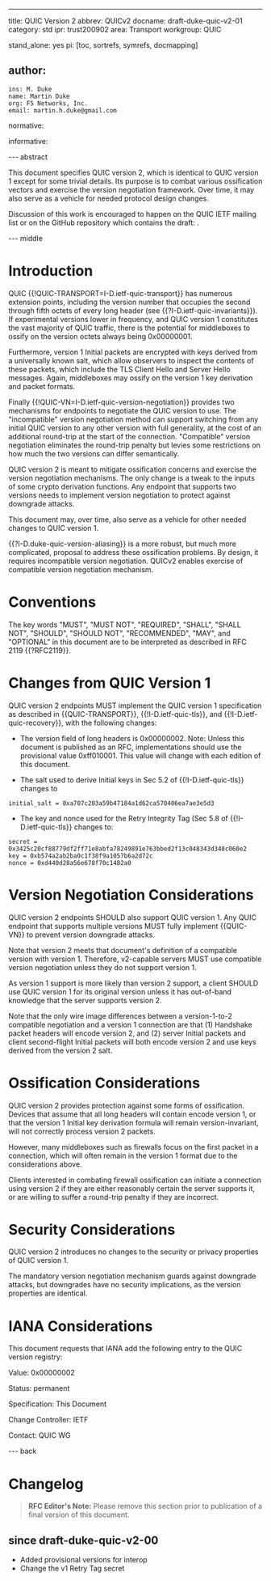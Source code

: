 ---
title: QUIC Version 2
abbrev: QUICv2
docname: draft-duke-quic-v2-01
category: std
ipr: trust200902
area: Transport
workgroup: QUIC

stand_alone: yes
pi: [toc, sortrefs, symrefs, docmapping]

author:
  -
    ins: M. Duke
    name: Martin Duke
    org: F5 Networks, Inc.
    email: martin.h.duke@gmail.com

normative:

informative:

--- abstract

This document specifies QUIC version 2, which is identical to QUIC version 1
except for some trivial details. Its purpose is to combat various ossification
vectors and exercise the version negotiation framework. Over time, it may also
serve as a vehicle for needed protocol design changes.

Discussion of this work is encouraged to happen on the QUIC IETF
mailing list [](quic@ietf.org) or on the GitHub repository which
contains the draft: 
[](https://github.com/martinduke/draft-duke-quic-v2).

--- middle

# Introduction

QUIC {{!QUIC-TRANSPORT=I-D.ietf-quic-transport}} has numerous extension points,
including the version number that occupies the second through fifth octets of
every long header (see {{?I-D.ietf-quic-invariants}}). If experimental versions
lower in frequency, and QUIC version 1 constitutes the vast majority of QUIC
traffic, there is the potential for middleboxes to ossify on the version octets
always being 0x00000001.

Furthermore, version 1 Initial packets are encrypted with keys derived from a
universally known salt, which allow observers to inspect the contents of these
packets, which include the TLS Client Hello and Server Hello messages. Again,
middleboxes may ossify on the version 1 key derivation and packet formats.

Finally {{!QUIC-VN=I-D.ietf-quic-version-negotiation}} provides two mechanisms
for endpoints to negotiate the QUIC version to use. The "incompatible" version
negotiation method can support switching from any initial QUIC version to any
other version with full generality, at the cost of an additional round-trip at
the start of the connection. "Compatible" version negotiation eliminates the
round-trip penalty but levies some restrictions on how much the two versions can
differ semantically.

QUIC version 2 is meant to mitigate ossification concerns and exercise the
version negotiation mechanisms. The only change is a tweak to the inputs of
some crypto derivation functions. Any endpoint that supports two versions needs
to implement version negotiation to protect against downgrade attacks.

This document may, over time, also serve as a vehicle for other needed changes
to QUIC version 1.

{{?I-D.duke-quic-version-aliasing}} is a more robust, but much more complicated,
proposal to address these ossification problems. By design, it requires
incompatible version negotiation. QUICv2 enables exercise of compatible version
negotiation mechanism.

# Conventions

The key words "MUST", "MUST NOT", "REQUIRED", "SHALL", "SHALL NOT", "SHOULD",
"SHOULD NOT", "RECOMMENDED", "MAY", and "OPTIONAL" in this document are to be
interpreted as described in RFC 2119 {{?RFC2119}}.

# Changes from QUIC Version 1

QUIC version 2 endpoints MUST implement the QUIC version 1 specification as
described in {{QUIC-TRANSPORT}}, {{!I-D.ietf-quic-tls}}, and
{{!I-D.ietf-quic-recovery}}, with the following changes:

* The version field of long headers is 0x00000002. Note: Unless this document
is published as an RFC, implementations should use the provisional value
0xff010001. This value will change with each edition of this document.

* The salt used to derive Initial keys in Sec 5.2 of {{!I-D.ietf-quic-tls}}
changes to

~~~
initial_salt = 0xa707c203a59b47184a1d62ca570406ea7ae3e5d3
~~~

* The key and nonce used for the Retry Integrity Tag (Sec 5.8 of
{{!I-D.ietf-quic-tls}} changes to:

~~~
secret = 0x3425c20cf88779df2ff71e8abfa78249891e763bbed2f13c048343d348c060e2
key = 0xb574a2ab2ba0c1f38f9a1057b6a2d72c
nonce = 0xd440d28a56e678f70c1482a0

~~~


# Version Negotiation Considerations

QUIC version 2 endpoints SHOULD also support QUIC version 1. Any QUIC endpoint
that supports multiple versions MUST fully implement {{QUIC-VN}} to prevent
version downgrade attacks.

Note that version 2 meets that document's definition of a compatible version
with version 1. Therefore, v2-capable servers MUST use compatible version
negotiation unless they do not support version 1.

As version 1 support is more likely than version 2 support, a client SHOULD use
QUIC version 1 for its original version unless it has out-of-band knowledge that
the server supports version 2.

Note that the only wire image differences between a version-1-to-2 compatible
negotiation and a version 1 connection are that (1) Handshake packet headers
will encode version 2, and (2) server Initial packets and client second-flight
Initial packets will both encode version 2 and use keys derived from the
version 2 salt.

# Ossification Considerations

QUIC version 2 provides protection against some forms of ossification. Devices
that assume that all long headers will contain encode version 1, or that the
version 1 Initial key derivation formula will remain version-invariant, will not
correctly process version 2 packets.

However, many middleboxes such as firewalls focus on the first packet in a
connection, which will often remain in the version 1 format due to the
considerations above.

Clients interested in combating firewall ossification can initiate a connection
using version 2 if they are either reasonably certain the server supports it, or
are willing to suffer a round-trip penalty if they are incorrect.

# Security Considerations

QUIC version 2 introduces no changes to the security or privacy properties of
QUIC version 1.

The mandatory version negotiation mechanism guards against downgrade attacks,
but downgrades have no security implications, as the version properties are
identical.

# IANA Considerations

This document requests that IANA add the following entry to the QUIC version
registry:

Value: 0x00000002

Status: permanent

Specification: This Document

Change Controller: IETF

Contact: QUIC WG

--- back

# Changelog

> **RFC Editor's Note:**  Please remove this section prior to
> publication of a final version of this document.

## since draft-duke-quic-v2-00

* Added provisional versions for interop
* Change the v1 Retry Tag secret
